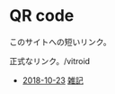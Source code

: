 # QR code

[](https://gyazo.com/f7f7b64a713e708a68760f619041e3d0)

このサイトへの短いリンク。

[](https://gyazo.com/dfd0236921d51fed061e0329935f19a2)

正式なリンク。/vitroid


* [2018-10-23](2018-10-23.md) [雑記](雑記.md)



